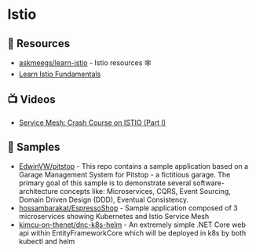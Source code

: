 # Istio

## 📘 Resources
- [askmeegs/learn-istio](https://github.com/askmeegs/learn-istio) - Istio resources 🕸
- [Learn Istio Fundamentals](https://academy.tetrate.io/courses/istio-fundamentals)
## 📺 Videos
- [Service Mesh: Crash Course on ISTIO (Part I)](https://www.youtube.com/watch?v=-Ib5_4VaWWs)

## 🚀 Samples
- [EdwinVW/pitstop](https://github.com/EdwinVW/pitstop/tree/master/src/k8s) - This repo contains a sample application based on a Garage Management System for Pitstop - a fictitious garage. The primary goal of this sample is to demonstrate several software-architecture concepts like: Microservices, CQRS, Event Sourcing, Domain Driven Design (DDD), Eventual Consistency.
- [hossambarakat/EspressoShop](https://github.com/hossambarakat/EspressoShop) - Sample application composed of 3 microservices showing Kubernetes and Istio Service Mesh
- [kimcu-on-thenet/dnc-k8s-helm](https://github.com/kimcu-on-thenet/dnc-k8s-helm) - An extremely simple .NET Core web api within EntityFrameworkCore which will be deployed in k8s by both kubectl and helm